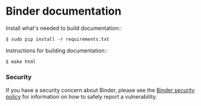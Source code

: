 # Binder documentation

Install what's needed to build documentation::

```
$ sudo pip install -r requirements.txt
```

Instructions for building documentation::

```
$ make html
```

### Security

If you have a security concern about Binder, please see the
[Binder security policy](https://github.com/artefactual/binder/security/policy)
for information on how to safely report a vulnerability.

